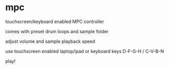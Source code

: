 # mpc
touchscreen/keyboard enabled MPC controller

comes with preset drum loops and sample folder

adjust volume and sample playback speed

use touchscreen enabled laptop/ipad or keyboard keys D-F-G-H / C-V-B-N

play!
